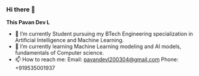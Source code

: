 ### Hi there 👋
**This Pavan Dev L**

- 🔭 I’m currently Student pursuing my BTech Engineering specialization in Artificial Intelligence and Machine Learning.
- 🌱 I’m currently learning Machine Learning modeling and AI models, fundamentals of Computer science.
- 📫 How to reach me: Email: pavandevl200304@gmail.com
                       Phone: +919535001937 
